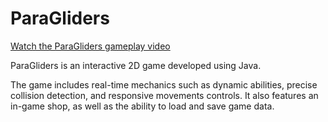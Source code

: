 # ParaGliders

[Watch the ParaGliders gameplay video](https://github.com/user-attachments/assets/29d42061-3d85-4f2a-8ff8-d55f43d0dbb7)

ParaGliders is an interactive 2D game developed using Java.

The game includes real-time mechanics such as dynamic abilities, precise collision detection, and responsive movements controls. It also features an in-game shop, as well as the ability to load and save game data.
